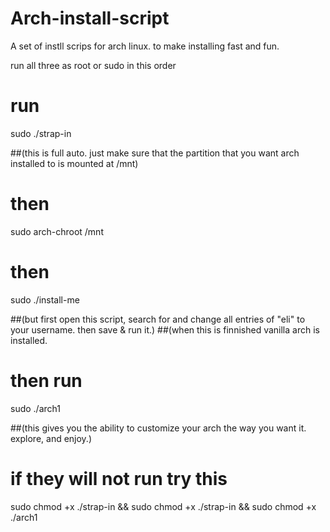 # Arch-install-script
A set of instll scrips for arch linux. to make installing fast and fun.

run all three as root or sudo in this order

# run 
sudo ./strap-in        

##(this is full auto. just make sure that the partition that you want arch installed to is mounted at /mnt)
# then
sudo arch-chroot /mnt
# then
sudo ./install-me     

##(but first open this script, search for and change all entries of "eli" to your username. then save & run it.)
##(when this is finnished vanilla arch is installed.
# then run
sudo ./arch1        

##(this gives you the ability to customize your arch the way you want it. explore, and enjoy.)


# if they will not run try this

sudo chmod +x ./strap-in && sudo chmod +x ./strap-in && sudo chmod +x ./arch1
